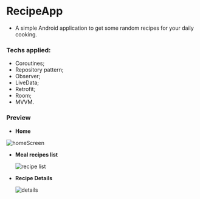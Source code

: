 # RecipeApp
- A simple Android application to get some random recipes for your daily cooking.


### Techs applied:
- Coroutines;
- Repository pattern;
- Observer;
- LiveData;
- Retrofit;
- Room;
- MVVM.

### Preview

- **Home**

<img src="https://i.imgur.com/WtdZdnj.jpg" alt="homeScreen"/>



- **Meal recipes list**

  <img src="https://i.imgur.com/1b4GvCC.jpg" alt="recipe list" />



- **Recipe Details**

  <img src="https://i.imgur.com/vQPESpS.jpg" alt="details" />